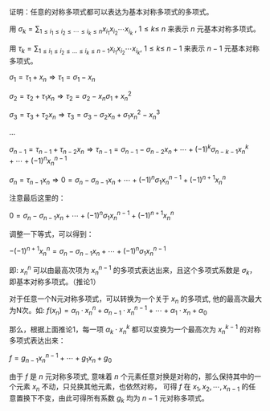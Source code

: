证明：任意的对称多项式都可以表达为基本对称多项式的多项式。

用 $\sigma_k=\sum_{1\leq i_1\leq i_2\leq\cdots\leq i_k\leq n}x_{i_1}x_{i_2}\cdots x_{i_k}$ , $1\leq k\leq$ $n$ 来表示 $n$ 元基本对称多项式。

用 $\tau_k=\sum_{1\leq i_1\leq i_2\leq \dots\leq i_k\leq n-1}x_{i_1}x_{i_2}\cdots x_{i_k}$, $1\leq k\leq$ $n-1$ 来表示 $n-1$ 元基本对称多项式。

$\sigma_1=\tau_1+x_n\Rightarrow \tau_1=\sigma_1-x_n$

$\sigma_2=\tau_2+\tau_1 x_n\Rightarrow \tau_2=\sigma_2-x_n\sigma_1+x_n^2$

$\sigma_3=\tau_3+\tau_2 x_n\Rightarrow \tau_3=\sigma_3-\sigma_2 x_n+\sigma_1x_n^2-x_n^3$

...

$\sigma_{n-1}=\tau_{n-1}+\tau_{n-2}x_n\Rightarrow \tau_{n-1}=\sigma_{n-1}-\sigma_{n-2}x_n+\cdots+(-1)^k\sigma_{n-k-1}x_n^k+\cdots+(-1)^nx_n^{n-1}$

$\sigma_n=\tau_{n-1}x_n\Rightarrow 0=\sigma_n-\sigma_{n-1}x_n+\cdots+(-1)^n\sigma_1x_n^{n-1}+(-1)^{n+1}x_n^n$

注意最后这里的：

$0=\sigma_n-\sigma_{n-1}x_n+\cdots+(-1)^n\sigma_1x_n^{n-1}+(-1)^{n+1}x_n^n$

调整一下等式，可以得到：

$-(-1)^{n+1}x_n^n=\sigma_n-\sigma_{n-1}x_n+\cdots+(-1)^n\sigma_1x_n^{n-1}$

即: $x_n^n$ 可以由最高次项为 $x_n^{n-1}$ 的多项式表达出来，且这个多项式系数是 $\sigma_k$，即基本对称多项式。（推论1）

对于任意一个N元对称多项式，可以转换为一个关于 $x_n$ 的多项式, 他的最高次最大为N次。如: $f(x_n) = \alpha_n \cdot x_n^n + \alpha_{n-1} \cdot x_n^{n-1} + \cdots +  \alpha_1 \cdot x_n + \alpha_0$

那么，根据上面推论1，每一项 $\alpha_{k} \cdot x_n^k$ 都可以变换为一个最高次为 $x_n^{k-1}$ 的对称多项式表达出来：

$f=g_{n-1}x_n^{n-1}+\cdots+g_1x_n+g_0$

由于 $f$ 是 $n$ 元对称多项式, 意味着 $n$ 个元素任意对换是对称的，那么保持其中的一个元素 $x_n$ 不动，只兑换其他元素，也依然对称， 可得 $f$ 在 $x_1,x_2,\cdots, x_{n-1}$ 的任意置换下不变，由此可得所有系数 $g_k$ 均为 $n-1$ 元对称多项式。

